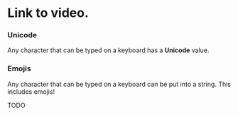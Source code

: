 # Link to video.

### Unicode

Any character that can be typed on a keyboard has a **Unicode** value.


### Emojis

Any character that can be typed on a keyboard can be put into a string. This includes emojis!

TODO

